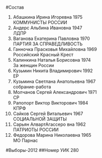 #Состав
1. Абашкина Ирина Игоревна 1975   
    КОММУНИСТЫ РОССИИ
2. Андерс Альбина Ивановна 1947   
    ЛДПР
3. Ваганова Екатерина Павловна 1970   
    ПАРТИЯ ЗА СПРАВЕДЛИВОСТЬ
4. Ганночка Прасковья Михайловна 1969   
    Российский Красный Крест
5. Калинкина Наталья Борисовна 1974   
    За женщин России
6. Кузьмин Никита Владимирович 1992   
    ЕР
7. Кузьмина Светлана Анатольевна 1967   
    собрание-работа
8. Молчанов Сергей Александрович 1971   
    СР
9. Рапопорт Виктор Викторович 1984   
    КПРФ
10. Сайков Сергей Витальевич 1967   
    СОЦИАЛЬНОЙ ЗАЩИТЫ
11. Сарьян АлвартАгассеро вна 1962   
    ПАТРИОТЫ РОССИИ
12. Федорова Марина Николаевна 1965   
    МО Парнас

#Выборы-2012
##Номер УИК
280